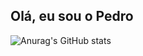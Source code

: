 ## Olá, eu sou o Pedro

![Anurag's GitHub stats](https://github-readme-stats.vercel.app/api?username=LeonKene-hub&show_icons=true&theme=tokyonight)
